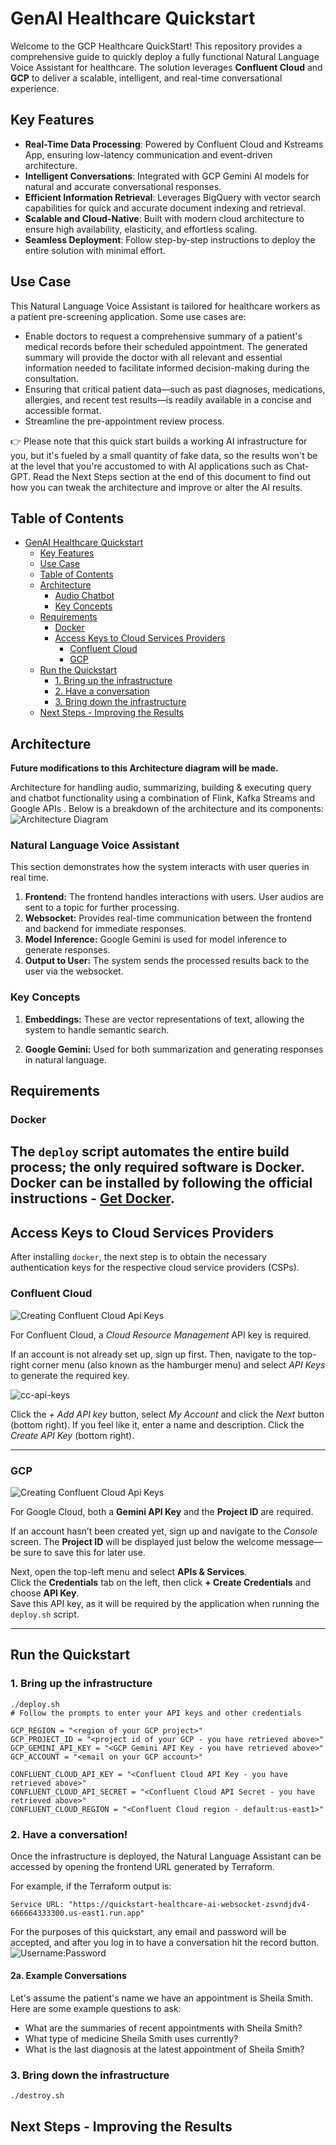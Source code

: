 # GenAI Healthcare Quickstart
Welcome to the GCP Healthcare QuickStart! This repository provides a comprehensive guide to quickly deploy a fully functional Natural Language Voice Assistant
 for healthcare. The solution leverages **Confluent
Cloud** and **GCP** to deliver a scalable, intelligent, and real-time conversational
experience.



## Key Features
[//]: <> (change the key concepts accordingly)
* **Real-Time Data Processing**: Powered by Confluent Cloud and Kstreams App, ensuring low-latency communication and
  event-driven architecture.
* **Intelligent Conversations**: Integrated with GCP Gemini AI models for natural and accurate conversational
  responses.
* **Efficient Information Retrieval**: Leverages BigQuery with vector search capabilities for quick and accurate document indexing and retrieval.
* **Scalable and Cloud-Native**: Built with modern cloud architecture to ensure high availability, elasticity, and effortless scaling.
* **Seamless Deployment**: Follow step-by-step instructions to deploy the entire solution with minimal effort.

## Use Case

This Natural Language Voice Assistant is tailored for healthcare workers as a patient pre-screening application.
Some use cases are:

* Enable doctors to request a comprehensive summary of a patient's medical records before their scheduled appointment. The generated summary will provide the doctor with all relevant and essential information needed to facilitate informed decision-making during the consultation.
* Ensuring that critical patient data—such as past diagnoses, medications, allergies, and recent test results—is readily available in a concise and accessible format.
* Streamline the pre-appointment review process.



👉 Please note that this quick start builds a working AI infrastructure for you, but it's fueled by a small quantity of
fake data, so the results won't be at the level that you're accustomed to with AI applications such as Chat-GPT. Read the Next
Steps section at the end of this document to find out how you can tweak the architecture and improve or alter the AI
results.


## Table of Contents

- [GenAI Healthcare Quickstart](#genai-healthcare-quickstart)
    - [Key Features](#key-features)
    - [Use Case](#use-case)
    - [Table of Contents](#table-of-contents)
    - [Architecture](#architecture)
        - [Audio Chatbot](#audio-chatbot)
        - [Key Concepts](#key-concepts)
    - [Requirements](#requirements)
        - [Docker](#docker)
        - [Access Keys to Cloud Services Providers](#access-keys-to-cloud-services-providers)
            - [Confluent Cloud](#confluent-cloud)
            - [GCP](#gcp)
    - [Run the Quickstart](#run-the-quickstart)
        - [1. Bring up the infrastructure](#1-bring-up-the-infrastructure)
        - [2. Have a conversation](#2-have-a-conversation)
        - [3. Bring down the infrastructure](#3-bring-down-the-infrastructure)
    - [Next Steps - Improving the Results](#next-steps---improving-the-results)

## Architecture

**Future modifications to this Architecture diagram will be made.**

Architecture for handling audio, summarizing, building & executing query and chatbot functionality using a combination of Flink, Kafka Streams and Google APIs . Below is a breakdown of the architecture and its components:
![Architecture Diagram](./assets/arch.png)

### Natural Language Voice Assistant

This section demonstrates how the system interacts with user queries in real time.
1. **Frontend:** The frontend handles interactions with users. User audios are sent to a topic for further processing.
2. **Websocket:** Provides real-time communication between the frontend and backend for immediate responses.
3. **Model Inference:** Google Gemini is used for model inference to generate responses.
4. **Output to User:** The system sends the processed results back to the user via the websocket.

[//]: <> (change the key concepts accordingly - kept the embeddings since we will be using them)

### Key Concepts

1. **Embeddings:** These are vector representations of text, allowing the system to handle semantic search.

2. **Google Gemini:** Used for both summarization and generating responses in natural language.

## Requirements

### Docker

The `deploy` script automates the entire build process; the only required software is Docker.
Docker can be installed by following the official instructions - [Get Docker](https://docs.docker.com/get-docker/).
---
## Access Keys to Cloud Services Providers

After installing `docker`, the next step is to obtain the necessary authentication keys for the respective cloud service providers (CSPs).

### Confluent Cloud

![Creating Confluent Cloud Api Keys](./assets/cc-api-keys.gif)

For Confluent Cloud, a *Cloud Resource Management* API key is required.

If an account is not already set up, sign up first. Then, navigate to the top-right corner menu (also known as the hamburger menu) and select *API Keys* to generate the required key.

![cc-api-keys](./assets/cc-api-keys.png)

Click the *+ Add API key* button, select *My Account* and click the *Next* button (bottom right).
If you feel like it, enter a name and description. Click the *Create API Key* (bottom right).

---
### GCP
![Creating Confluent Cloud Api Keys](./assets/gcp-gemini-key.gif)

For Google Cloud, both a **Gemini API Key** and the **Project ID** are required.

If an account hasn’t been created yet, sign up and navigate to the *Console* screen. The **Project ID** will be displayed just below the welcome message—be sure to save this for later use.

Next, open the top-left menu and select **APIs & Services**.  
Click the **Credentials** tab on the left, then click **+ Create Credentials** and choose **API Key**.  
Save this API key, as it will be required by the application when running the `deploy.sh` script.

---
## Run the Quickstart

### 1. Bring up the infrastructure

```
./deploy.sh
# Follow the prompts to enter your API keys and other credentials
```
```
GCP_REGION = "<region of your GCP project>"
GCP_PROJECT_ID = "<project id of your GCP - you have retrieved above>"
GCP_GEMINI_API_KEY = "<GCP Gemini API Key - you have retrieved above>"
GCP_ACCOUNT = "<email on your GCP account>"

CONFLUENT_CLOUD_API_KEY = "<Confluent Cloud API Key - you have retrieved above>"
CONFLUENT_CLOUD_API_SECRET = "<Confluent Cloud API Secret - you have retrieved above>"
CONFLUENT_CLOUD_REGION = "<Confluent Cloud region - default:us-east1>"
```

### 2. Have a conversation!

Once the infrastructure is deployed, the Natural Language Assistant can be accessed by opening the frontend URL generated by Terraform.

For example, if the Terraform output is: 

```
Service URL: "https://quickstart-healthcare-ai-websocket-zsvndjdv4-666664333300.us-east1.run.app"
```

For the purposes of this quickstart, any email and password will be accepted, and after you log in to have a conversation hit the record button.
![Username:Password](./assets/username:password.gif)


#### 2a. Example Conversations
Let's assume the patient's name we have an appointment is Sheila Smith. Here are some example questions to ask:
- What are the summaries of recent appointments with Sheila Smith?
- What type of medicine Sheila Smith uses currently?
- What is the last diagnosis at the latest appointment of Sheila Smith?


### 3. Bring down the infrastructure

```
./destroy.sh
```

## Next Steps - Improving the Results